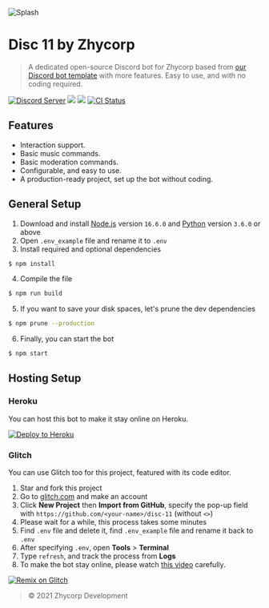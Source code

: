 ![Splash](https://repository-images.githubusercontent.com/236645319/1da444e8-04ad-48a7-aee2-325cb3c7f6a7)

# Disc 11 by Zhycorp

> A dedicated open-source Discord bot for Zhycorp based from [our Discord bot template](https://github.com/zhycorp/discord-bot-template) with more features. Easy to use, and with no coding required.

<a href="https://zhycorp.net/discord"><img src="https://img.shields.io/discord/332877090003091456?color=5865F2&logo=discord&logoColor=white" alt="Discord Server" /></a>
<a href="https://discord.com/oauth2/authorize?client_id=690736793682968576&permissions=53857345&scope=bot"><img src="https://img.shields.io/static/v1?label=Invite%20Me&message=Disc%2011%230606&plastic&color=5865F2&logo=discord"></a>
<img src="https://badgen.net/badge/icon/typescript?icon=typescript&label">
<a href="https://github.com/zhycorp/disc-11/actions?query=workflow%3A%22Lint+code+%26+compile+test%22"><img src="https://github.com/zhycorp/disc-11/workflows/Lint%20code%20&%20compile%20test/badge.svg" alt="CI Status" /></a>

## Features
- Interaction support.
- Basic music commands.
- Basic moderation commands.
- Configurable, and easy to use.
- A production-ready project, set up the bot without coding.

## General Setup
1. Download and install [Node.js](https://nodejs.org) version `16.6.0` and [Python](https://python.org) version `3.6.0` or above
2. Open `.env_example` file and rename it to `.env`
3. Install required and optional dependencies
```sh
$ npm install
```
4. Compile the file
```sh
$ npm run build
```
5. If you want to save your disk spaces, let's prune the dev dependencies
```sh
$ npm prune --production
```
6. Finally, you can start the bot
```sh
$ npm start
```

## Hosting Setup

### Heroku
You can host this bot to make it stay online on Heroku.

<a href="https://heroku.com/deploy?template=https://github.com/zhycorp/disc-11"><img src="https://www.herokucdn.com/deploy/button.svg" alt="Deploy to Heroku"></a>

### Glitch
You can use Glitch too for this project, featured with its code editor.

1. Star and fork this project
2. Go to [glitch.com](https://glitch.com) and make an account
3. Click **New Project** then **Import from GitHub**, specify the pop-up field with `https://github.com/<your-name>/disc-11` (without `<>`)
4. Please wait for a while, this process takes some minutes
5. Find `.env` file and delete it, find `.env_example` file and rename it back to `.env`
6. After specifying `.env`, open **Tools** > **Terminal**
7. Type `refresh`, and track the process from **Logs**
8. To make the bot stay online, please watch [this video](https://youtu.be/K2nqthN1xKQ?t=551) carefully.

<a href="https://glitch.com/edit/#!/import/github/zhycorp/disc-11"><img src="https://cdn.glitch.com/2703baf2-b643-4da7-ab91-7ee2a2d00b5b%2Fremix-button.svg" alt="Remix on Glitch"></a>

> © 2021 Zhycorp Development
